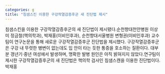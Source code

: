 ```yaml
---
categories: g
title: "침샘스킨 이용한 구강작열감증후군 새 진단법 제시"
---
```

침샘스킨을 이용한 구강작열감증후군의 새 진단법이 제시됐다.순천향대천안병원 이상미 정금철(핵의학과), 박재홍(이비인후과), 순천향대서울병원 변형권(이비인후과) 교수팀이 연구논문을 통해 새로운 구강작열감증후군 진단법을 제시했다.																구강작열감증후군은 구강 내 뚜렷한 병변이 없는데도 입 안이 타는 듯한 통증을 호소하는 질환이다. 대부분 갱년기&#8231;중년 여성에서 발생하며, 명확한 발병 원인은 아직 밝혀지지 않았다.연구팀이 제시한 구강작열감증후군의 새 진단법은 핵의학 검사인 침샘스캔을 이용한 진단법이다.박재홍